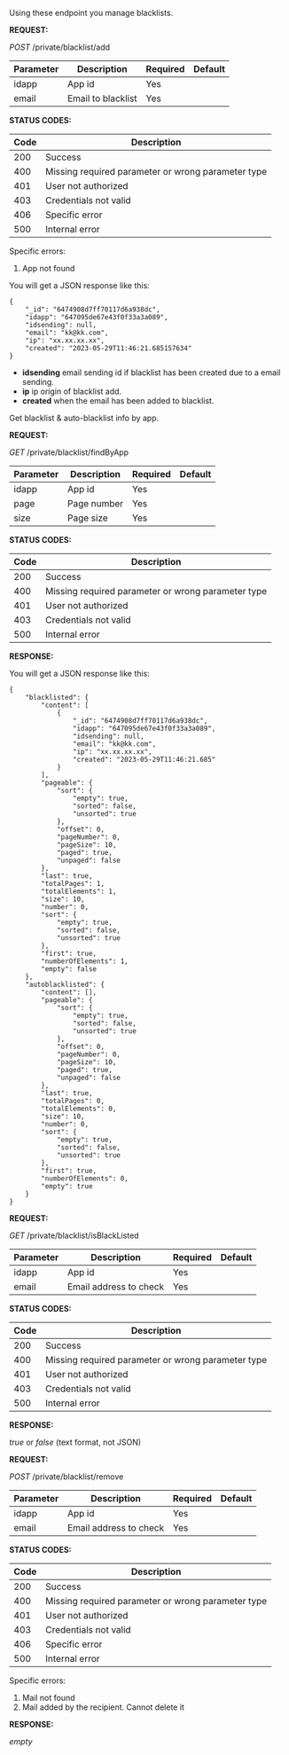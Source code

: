 

Using these endpoint you manage blacklists.

<!-- tabs:start -->


<!-- tab:Add an email to blacklist -->


**REQUEST:** 

*POST* /private/blacklist/add

|Parameter|Description|Required| Default |
|---------|-----------|--------|---------|
|idapp | App id | Yes |  |
|email | Email to blacklist | Yes |  |

**STATUS CODES:**

|Code|Description|
|----|-------|
|200 | Success |
|400 | Missing required parameter or wrong parameter type |
|401 | User not authorized |
|403 | Credentials not valid |
|406 | Specific error |
|500 | Internal error|

Specific errors:

1. App not found



You will get a JSON response like this:

```
{
    "_id": "6474908d7ff70117d6a938dc",
    "idapp": "647095de67e43f0f33a3a089",
    "idsending": null,
    "email": "kk@kk.com",
    "ip": "xx.xx.xx.xx",
    "created": "2023-05-29T11:46:21.685157634"
}
```

- **idsending** email sending id if blacklist has been created due to a email sending.
- **ip** ip origin of blacklist add.
- **created** when the email has been added to blacklist.

<!-- tab:Blacklist info -->

Get blacklist & auto-blacklist info by app.

**REQUEST:** 

*GET* /private/blacklist/findByApp

|Parameter|Description|Required| Default |
|---------|-----------|--------|---------|
|idapp | App id | Yes |  |
|page | Page number | Yes |  |
|size | Page size | Yes |  |

**STATUS CODES:**

|Code|Description|
|----|-------|
|200 | Success |
|400 | Missing required parameter or wrong parameter type |
|401 | User not authorized |
|403 | Credentials not valid |
|500 | Internal error|


**RESPONSE:**


You will get a JSON response like this:

```
{
    "blacklisted": {
        "content": [
            {
                "_id": "6474908d7ff70117d6a938dc",
                "idapp": "647095de67e43f0f33a3a089",
                "idsending": null,
                "email": "kk@kk.com",
                "ip": "xx.xx.xx.xx",
                "created": "2023-05-29T11:46:21.685"
            }
        ],
        "pageable": {
            "sort": {
                "empty": true,
                "sorted": false,
                "unsorted": true
            },
            "offset": 0,
            "pageNumber": 0,
            "pageSize": 10,
            "paged": true,
            "unpaged": false
        },
        "last": true,
        "totalPages": 1,
        "totalElements": 1,
        "size": 10,
        "number": 0,
        "sort": {
            "empty": true,
            "sorted": false,
            "unsorted": true
        },
        "first": true,
        "numberOfElements": 1,
        "empty": false
    },
    "autoblacklisted": {
        "content": [],
        "pageable": {
            "sort": {
                "empty": true,
                "sorted": false,
                "unsorted": true
            },
            "offset": 0,
            "pageNumber": 0,
            "pageSize": 10,
            "paged": true,
            "unpaged": false
        },
        "last": true,
        "totalPages": 0,
        "totalElements": 0,
        "size": 10,
        "number": 0,
        "sort": {
            "empty": true,
            "sorted": false,
            "unsorted": true
        },
        "first": true,
        "numberOfElements": 0,
        "empty": true
    }
}
```



<!-- tab:Check if an email is blacklisted -->




**REQUEST:** 

*GET* /private/blacklist/isBlackListed

|Parameter|Description|Required| Default |
|---------|-----------|--------|---------|
|idapp | App id | Yes |  |
|email | Email address to check | Yes |  |

**STATUS CODES:**

|Code|Description|
|----|-------|
|200 | Success |
|400 | Missing required parameter or wrong parameter type |
|401 | User not authorized |
|403 | Credentials not valid |
|500 | Internal error|





**RESPONSE:**

*true* or *false*  (text format, not JSON)





<!-- tab:Remove an email from blacklist -->



**REQUEST:** 


*POST* /private/blacklist/remove

|Parameter|Description|Required| Default |
|---------|-----------|--------|---------|
|idapp | App id | Yes |  |
|email | Email address to check | Yes |  |

**STATUS CODES:**

|Code|Description|
|----|-------|
|200 | Success |
|400 | Missing required parameter or wrong parameter type |
|401 | User not authorized |
|403 | Credentials not valid |
|406 | Specific error |
|500 | Internal error|

Specific errors:

1. Mail not found
2. Mail added by the recipient. Cannot delete it



**RESPONSE:**

*empty*

<!-- tabs:end -->

